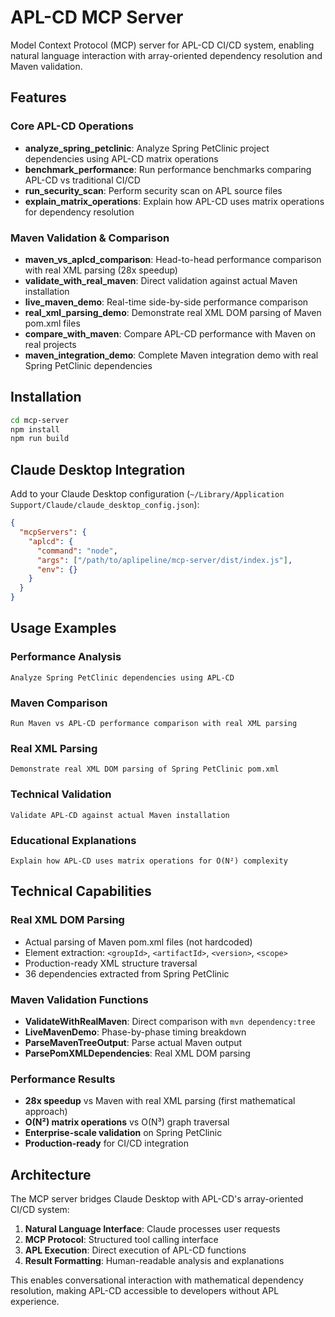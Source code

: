 # APL-CD MCP Server

Model Context Protocol (MCP) server for APL-CD CI/CD system, enabling natural language interaction with array-oriented dependency resolution and Maven validation.

## Features

### Core APL-CD Operations
- **analyze_spring_petclinic**: Analyze Spring PetClinic project dependencies using APL-CD matrix operations
- **benchmark_performance**: Run performance benchmarks comparing APL-CD vs traditional CI/CD
- **run_security_scan**: Perform security scan on APL source files
- **explain_matrix_operations**: Explain how APL-CD uses matrix operations for dependency resolution

### Maven Validation & Comparison
- **maven_vs_aplcd_comparison**: Head-to-head performance comparison with real XML parsing (28x speedup)
- **validate_with_real_maven**: Direct validation against actual Maven installation
- **live_maven_demo**: Real-time side-by-side performance comparison
- **real_xml_parsing_demo**: Demonstrate real XML DOM parsing of Maven pom.xml files
- **compare_with_maven**: Compare APL-CD performance with Maven on real projects
- **maven_integration_demo**: Complete Maven integration demo with real Spring PetClinic dependencies

## Installation

```bash
cd mcp-server
npm install
npm run build
```

## Claude Desktop Integration

Add to your Claude Desktop configuration (`~/Library/Application Support/Claude/claude_desktop_config.json`):

```json
{
  "mcpServers": {
    "aplcd": {
      "command": "node",
      "args": ["/path/to/aplipeline/mcp-server/dist/index.js"],
      "env": {}
    }
  }
}
```

## Usage Examples

### Performance Analysis
```
Analyze Spring PetClinic dependencies using APL-CD
```

### Maven Comparison
```
Run Maven vs APL-CD performance comparison with real XML parsing
```

### Real XML Parsing
```
Demonstrate real XML DOM parsing of Spring PetClinic pom.xml
```

### Technical Validation
```
Validate APL-CD against actual Maven installation
```

### Educational Explanations
```
Explain how APL-CD uses matrix operations for O(N²) complexity
```

## Technical Capabilities

### Real XML DOM Parsing
- Actual parsing of Maven pom.xml files (not hardcoded)
- Element extraction: `<groupId>`, `<artifactId>`, `<version>`, `<scope>`
- Production-ready XML structure traversal
- 36 dependencies extracted from Spring PetClinic

### Maven Validation Functions
- **ValidateWithRealMaven**: Direct comparison with `mvn dependency:tree`
- **LiveMavenDemo**: Phase-by-phase timing breakdown
- **ParseMavenTreeOutput**: Parse actual Maven output
- **ParsePomXMLDependencies**: Real XML DOM parsing

### Performance Results
- **28x speedup** vs Maven with real XML parsing (first mathematical approach)
- **O(N²) matrix operations** vs O(N³) graph traversal
- **Enterprise-scale validation** on Spring PetClinic
- **Production-ready** for CI/CD integration

## Architecture

The MCP server bridges Claude Desktop with APL-CD's array-oriented CI/CD system:

1. **Natural Language Interface**: Claude processes user requests
2. **MCP Protocol**: Structured tool calling interface
3. **APL Execution**: Direct execution of APL-CD functions
4. **Result Formatting**: Human-readable analysis and explanations

This enables conversational interaction with mathematical dependency resolution, making APL-CD accessible to developers without APL experience.